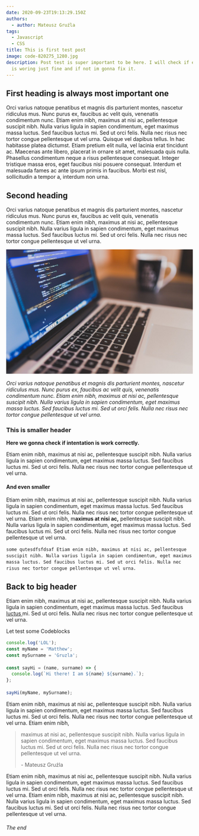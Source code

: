 ```yaml
---
date: 2020-09-23T19:13:29.150Z
authors:
  - author: Mateusz Gruźla
tags:
  - Javascript
  - CSS
title: This is first test post
image: code-820275_1280.jpg
description: Post test is super important to be here. I will check if everything
  is woring just fine and if not im gonna fix it.
---
```


## First heading is always most important one

Orci varius natoque penatibus et magnis dis parturient montes, nascetur ridiculus mus. Nunc purus ex, faucibus ac velit quis, venenatis condimentum nunc. Etiam enim nibh, maximus at nisi ac, pellentesque suscipit nibh. Nulla varius ligula in sapien condimentum, eget maximus massa luctus. Sed faucibus luctus mi. Sed ut orci felis. Nulla nec risus nec tortor congue pellentesque ut vel urna. Quisque vel dapibus tellus. In hac habitasse platea dictumst. Etiam pretium elit nulla, vel lacinia erat tincidunt ac. Maecenas ante libero, placerat in ornare sit amet, malesuada quis nulla. Phasellus condimentum neque a risus pellentesque consequat. Integer tristique massa eros, eget faucibus nisi posuere consequat. Interdum et malesuada fames ac ante ipsum primis in faucibus. Morbi est nisl, sollicitudin a tempor a, interdum non urna.

## Second heading

Orci varius natoque penatibus et magnis dis parturient montes, nascetur ridiculus mus. Nunc purus ex, faucibus ac velit quis, venenatis condimentum nunc. Etiam enim nibh, maximus at nisi ac, pellentesque suscipit nibh. Nulla varius ligula in sapien condimentum, eget maximus massa luctus. Sed faucibus luctus mi. Sed ut orci felis. Nulla nec risus nec tortor congue pellentesque ut vel urna.

![code-laptop](coding-924920_1280.jpg 'code-laptop')

_Orci varius natoque penatibus et magnis dis parturient montes, nascetur ridiculus mus. Nunc purus ex, faucibus ac velit quis, venenatis condimentum nunc. Etiam enim nibh, maximus at nisi ac, pellentesque suscipit nibh. Nulla varius ligula in sapien condimentum, eget maximus massa luctus. Sed faucibus luctus mi. Sed ut orci felis. Nulla nec risus nec tortor congue pellentesque ut vel urna._

### This is smaller header

**Here we gonna check if intentation is work correctly.**

Etiam enim nibh, maximus at nisi ac, pellentesque suscipit nibh. Nulla varius ligula in sapien condimentum, eget maximus massa luctus. Sed faucibus luctus mi. Sed ut orci felis. Nulla nec risus nec tortor congue pellentesque ut vel urna.

#### And even smaller

Etiam enim nibh, maximus at nisi ac, pellentesque suscipit nibh. Nulla varius ligula in sapien condimentum, eget maximus massa luctus. Sed faucibus luctus mi. Sed ut orci felis. Nulla nec risus nec tortor congue pellentesque ut vel urna. Etiam enim nibh, m**aximus at nisi ac,** pellentesque suscipit nibh. Nulla varius ligula in sapien condimentum, eget maximus massa luctus. Sed faucibus luctus mi. Sed ut orci felis. Nulla nec risus nec tortor congue pellentesque ut vel urna.

`some qutesdfsfdsaf Etiam enim nibh, maximus at nisi ac, pellentesque suscipit nibh. Nulla varius ligula in sapien condimentum, eget maximus massa luctus. Sed faucibus luctus mi. Sed ut orci felis. Nulla nec risus nec tortor congue pellentesque ut vel urna.`

## Back to big header

Etiam enim nibh, maximus at nisi ac, pellentesque suscipit nibh. Nulla varius ligula in sapien condimentum, eget maximus massa luctus. Sed faucibus [luctus ](https://facebook.pl/)mi. Sed ut orci felis. Nulla nec risus nec tortor congue pellentesque ut vel urna.

Let test some Codeblocks

```javascript
console.log('LOL');
const myName = 'Matthew';
const mySurname = 'Gruzla';

const sayHi = (name, surname) => {
  console.log(`Hi there! I am ${name} ${surname}.`);
};

sayHi(myName, mySurname);
```

Etiam enim nibh, maximus at nisi ac, pellentesque suscipit nibh. Nulla varius ligula in sapien condimentum, eget maximus massa luctus. Sed faucibus luctus mi. Sed ut orci felis. Nulla nec risus nec tortor congue pellentesque ut vel urna. Etiam enim nibh,

> maximus at nisi ac, pellentesque suscipit nibh. Nulla varius ligula in sapien condimentum, eget maximus massa luctus. Sed faucibus luctus mi. Sed ut orci felis. Nulla nec risus nec tortor congue pellentesque ut vel urna.
>
> \- Mateusz Gruźla

Etiam enim nibh, maximus at nisi ac, pellentesque suscipit nibh. Nulla varius ligula in sapien condimentum, eget maximus massa luctus. Sed faucibus luctus mi. Sed ut orci felis. Nulla nec risus nec tortor congue pellentesque ut vel urna. Etiam enim nibh, maximus at nisi ac, pellentesque suscipit nibh. Nulla varius ligula in sapien condimentum, eget maximus massa luctus. Sed faucibus luctus mi. Sed ut orci felis. Nulla nec risus nec tortor congue pellentesque ut vel urna.

###### The end
